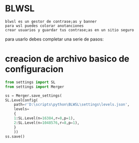 # BLWSL

    blwsl es un gestor de contrase;as y banner 
    para wsl puedes colorar anotanciones
    crear usuarios y guardar tus contrase;as en un sitio seguro

para usarlo debes completar una serie de pasos:

# creacion de archivo basico de configuracion
```py
from settings import SL
from settings import Merger

ss = Merger.save_settings(
SL.LevelConfig(
    path=r'D:\scripts\python\BLWSL\settings\levels.json',
    levels=
    {
    1:SL.Level(n=16384,r=8,p=1),
    2:SL.Level(n=1048576,r=8,p=1),
    }
    ))
ss.save()
```

